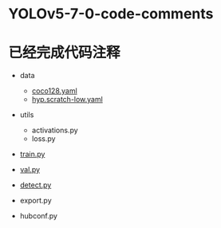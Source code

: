 # YOLOv5-7-0-code-comments
# 已经完成代码注释

- data

  - [coco128.yaml](https://blog.csdn.net/ag_ndqn/article/details/129009796)
  - [hyp.scratch-low.yaml](https://blog.csdn.net/ag_ndqn/article/details/129009699)

- utils

  - activations.py
  - loss.py

- [train.py](https://blog.csdn.net/ag_ndqn/article/details/128952591)

- [val.py](https://blog.csdn.net/ag_ndqn/article/details/129005976)

- [detect.py](https://blog.csdn.net/ag_ndqn/article/details/128952852)

- export.py

- hubconf.py

  

